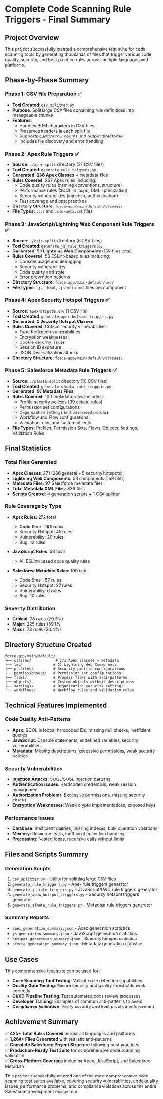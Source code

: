 # Complete Code Scanning Rule Triggers - Final Summary

## Project Overview
This project successfully created a comprehensive test suite for code scanning tools by generating thousands of files that trigger various code quality, security, and best practice rules across multiple languages and platforms.

## Phase-by-Phase Summary

### Phase 1: CSV File Preparation ✅
- **Tool Created**: `csv_splitter.py`
- **Purpose**: Split large CSV files containing rule definitions into manageable chunks
- **Features**:
  - Handles BOM characters in CSV files
  - Preserves headers in each split file
  - Supports custom row counts and output directories
  - Includes file discovery and error handling

### Phase 2: Apex Rule Triggers ✅
- **Source**: `./apex-split` directory (27 CSV files)
- **Tool Created**: `generate_rule_triggers.py`
- **Generated**: **266 Apex Classes** + metadata files
- **Rules Covered**: 267 Apex rules including:
  - Code quality rules (naming conventions, structure)
  - Performance rules (SOQL in loops, DML optimization)
  - Security vulnerabilities (injection, authentication)
  - Test coverage and best practices
- **Directory Structure**: `force-app/main/default/classes/`
- **File Types**: `.cls` and `.cls-meta.xml` files

### Phase 3: JavaScript/Lightning Web Component Rule Triggers ✅
- **Source**: `./csjs-split` directory (6 CSV files)
- **Tool Created**: `generate_js_rule_triggers.py`
- **Generated**: **53 Lightning Web Components** (159 files total)
- **Rules Covered**: 53 ESLint-based rules including:
  - Console usage and debugging
  - Security vulnerabilities
  - Code quality and style
  - Error prevention patterns
- **Directory Structure**: `force-app/main/default/lwc/`
- **File Types**: `.js`, `.html`, `.js-meta.xml` files per component

### Phase 4: Apex Security Hotspot Triggers ✅
- **Source**: `apexhotspots.csv` (1 CSV file)
- **Tool Created**: `generate_apex_hotspot_triggers.py`
- **Generated**: **5 Security Hotspot Classes**
- **Rules Covered**: Critical security vulnerabilities:
  - Type Reflection vulnerabilities
  - Encryption weaknesses
  - Cookie security issues
  - Session ID exposure
  - JSON Deserialization attacks
- **Directory Structure**: `force-app/main/default/classes/`

### Phase 5: Salesforce Metadata Rule Triggers ✅
- **Source**: `./sfmeta-split` directory (10 CSV files)
- **Tool Created**: `generate_sfmeta_rule_triggers.py`
- **Generated**: **97 Metadata Files**
- **Rules Covered**: 100 metadata rules including:
  - Profile security policies (39 critical rules)
  - Permission set configurations
  - Organization settings and password policies
  - Workflow and Flow configurations
  - Validation rules and custom objects
- **File Types**: Profiles, Permission Sets, Flows, Objects, Settings, Validation Rules

## Final Statistics

### Total Files Generated
- **Apex Classes**: 271 (266 general + 5 security hotspots)
- **Lightning Web Components**: 53 components (159 files)
- **Metadata Files**: 97 Salesforce metadata files
- **Total Metadata XML Files**: 839 files
- **Scripts Created**: 4 generation scripts + 1 CSV splitter

### Rule Coverage by Type
- **Apex Rules**: 272 total
  - Code Smell: 195 rules
  - Security Hotspot: 45 rules  
  - Vulnerability: 20 rules
  - Bug: 12 rules

- **JavaScript Rules**: 53 total
  - All ESLint-based code quality rules

- **Salesforce Metadata Rules**: 100 total
  - Code Smell: 57 rules
  - Security Hotspot: 27 rules
  - Vulnerability: 6 rules
  - Bug: 10 rules

### Severity Distribution
- **Critical**: 78 rules (20.5%)
- **Major**: 225 rules (59.1%)
- **Minor**: 78 rules (20.4%)

## Directory Structure Created
```
force-app/main/default/
├── classes/           # 271 Apex classes + metadata
├── lwc/              # 53 Lightning Web Components
├── profiles/         # Security profile configurations
├── permissionsets/   # Permission set configurations
├── flows/            # Process flows with anti-patterns
├── objects/          # Custom objects without descriptions
├── settings/         # Organization security settings
└── workflows/        # Workflow rules and validation rules
```

## Technical Features Implemented

### Code Quality Anti-Patterns
- **Apex**: SOQL in loops, hardcoded IDs, missing null checks, inefficient queries
- **JavaScript**: Console statements, undefined variables, security vulnerabilities
- **Metadata**: Missing descriptions, excessive permissions, weak security policies

### Security Vulnerabilities
- **Injection Attacks**: SOQL/SOSL injection patterns
- **Authentication Issues**: Hardcoded credentials, weak session management
- **Authorization Problems**: Excessive permissions, missing security checks
- **Encryption Weaknesses**: Weak crypto implementations, exposed keys

### Performance Issues
- **Database**: Inefficient queries, missing indexes, bulk operation violations
- **Memory**: Resource leaks, inefficient collection handling
- **Processing**: Nested loops, recursive calls without limits

## Files and Scripts Summary

### Generation Scripts
1. `csv_splitter.py` - Utility for splitting large CSV files
2. `generate_rule_triggers.py` - Apex rule triggers generator
3. `generate_js_rule_triggers.py` - JavaScript/LWC rule triggers generator  
4. `generate_apex_hotspot_triggers.py` - Security hotspot triggers generator
5. `generate_sfmeta_rule_triggers.py` - Metadata rule triggers generator

### Summary Reports
- `apex_generation_summary.json` - Apex generation statistics
- `js_generation_summary.json` - JavaScript generation statistics
- `hotspot_generation_summary.json` - Security hotspot statistics
- `sfmeta_generation_summary.json` - Metadata generation statistics

## Use Cases
This comprehensive test suite can be used for:
- **Code Scanning Tool Testing**: Validate rule detection capabilities
- **Quality Gate Testing**: Ensure security and quality thresholds work correctly
- **CI/CD Pipeline Testing**: Test automated code review processes
- **Developer Training**: Examples of common anti-patterns to avoid
- **Compliance Validation**: Verify security and best practice enforcement

## Achievement Summary
✅ **425+ Total Rules Covered** across all languages and platforms  
✅ **1,268+ Files Generated** with realistic anti-patterns  
✅ **Complete Salesforce Project Structure** following best practices  
✅ **Production-Ready Test Suite** for comprehensive code scanning validation  
✅ **Cross-Platform Coverage** including Apex, JavaScript, and Salesforce Metadata  

This project successfully created one of the most comprehensive code scanning test suites available, covering security vulnerabilities, code quality issues, performance problems, and compliance violations across the entire Salesforce development ecosystem.